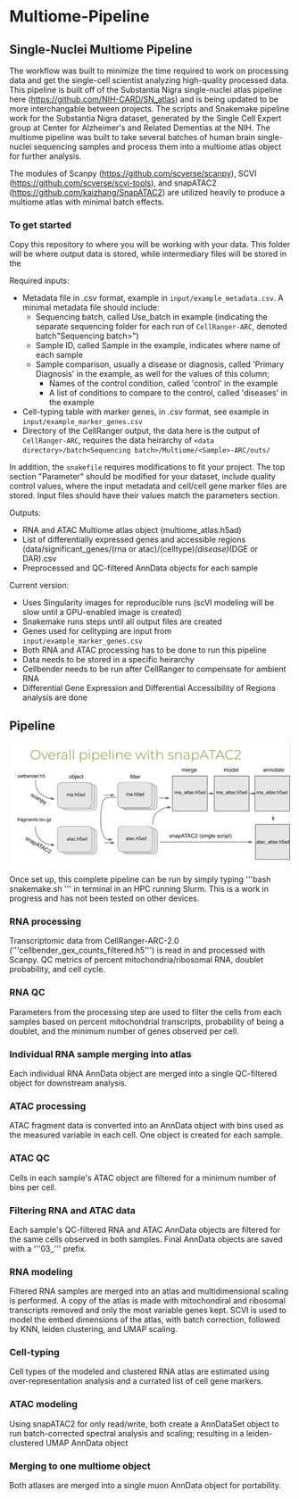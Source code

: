 # Multiome-Pipeline

## Single-Nuclei Multiome Pipeline

The workflow was built to minimize the time required to work on processing data and get the single-cell scientist analyzing high-quality processed data. This pipeline is built off of the Substantia Nigra single-nuclei atlas pipeline here (https://github.com/NIH-CARD/SN_atlas) and is being updated to be more interchangable between projects. The scripts and Snakemake pipeline work for the Substantia Nigra dataset, generated by the Single Cell Expert group at Center for Alzheimer's and Related Dementias at the NIH. The multiome pipeline was built to take several batches of human brain single-nuclei sequencing samples and process them into a multiome atlas object for further analysis. 
 
The modules of Scanpy (https://github.com/scverse/scanpy), SCVI (https://github.com/scverse/scvi-tools), and snapATAC2 (https://github.com/kaizhang/SnapATAC2) are utilized heavily to produce a multiome atlas with minimal batch effects. 

### To get started

Copy this repository to where you will be working with your data. This folder will be where output data is stored, while intermediary files will be stored in the 

Required inputs:
- Metadata file in .csv format, example in `input/example_metadata.csv`. A minimal metadata file should include:
  - Sequencing batch, called Use_batch in example (indicating the separate sequencing folder for each run of `CellRanger-ARC`, denoted batch"Sequencing batch>")
  - Sample ID, called Sample in the example, indicates where name of each sample
  - Sample comparison, usually a disease or diagnosis, called 'Primary Diagnosis' in the example, as well for the values of this column;
    - Names of the control condition, called 'control' in the example
    - A list of conditions to compare to the control, called 'diseases' in the example
- Cell-typing table with marker genes, in .csv format, see example in `input/example_marker_genes.csv`
- Directory of the CellRanger output, the data here is the output of `CellRanger-ARC`, requires the data heirarchy of `<data directory>/batch<Sequencing batch>/Multiome/<Sample>-ARC/outs/`

In addition, the `snakefile` requires modifications to fit your project. The top section "Parameter" should be modified for your dataset, include quality control values, where the input metadata and cell/cell gene marker files are stored. Input files should have their values match the parameters section.

Outputs:
- RNA and ATAC Multiome atlas object (multiome_atlas.h5ad)
- List of differentially expressed genes and accessible regions (data/significant_genes/(rna or atac)/(celltype)_(disease)_(DGE or DAR).csv
- Preprocessed and QC-filtered AnnData objects for each sample

Current version:
- Uses Singularity images for reproducible runs (scVI modeling will be slow until a GPU-enabled image is created)
- Snakemake runs steps until all output files are created
- Genes used for celltyping are input from `input/example_marker_genes.csv`
- Both RNA and ATAC processing has to be done to run this pipeline 
- Data needs to be stored in a specific heirarchy
- Cellbender needs to be run after CellRanger to compensate for ambient RNA
- Differential Gene Expression and Differential Accessibility of Regions analysis are done 

## Pipeline

![screenshot](images/multiome_pipeline.png)

Once set up, this complete pipeline can be run by simply typing '''bash snakemake.sh ''' in terminal in an HPC running Slurm. This is a work in progress and has not been tested on other devices. 

### RNA processing

Transcriptomic data from CellRanger-ARC-2.0 ('''cellbender_gex_counts_filtered.h5''') is read in and processed with Scanpy. QC metrics of percent mitochondria/ribosomal RNA, doublet probability, and cell cycle.

### RNA QC

Parameters from the processing step are used to filter the cells from each samples based on percent mitochondrial transcripts, probability of being a doublet, and the minimum number of genes observed per cell.

### Individual RNA sample merging into atlas

Each individual RNA AnnData object are merged into a single QC-filtered object for downstream analysis.

### ATAC processing

ATAC fragment data is converted into an AnnData object with bins used as the measured variable in each cell. One object is created for each sample.

### ATAC QC

Cells in each sample's ATAC object are filtered for a minimum number of bins per cell. 

### Filtering RNA and ATAC data 

Each sample's QC-filtered RNA and ATAC AnnData objects are filtered for the same cells observed in both samples. Final AnnData objects are saved with a '''03_''' prefix.

### RNA modeling

Filtered RNA samples are merged into an atlas and multidimensional scaling is performed. A copy of the atlas is made with mitochondiral and ribosomal transcripts removed and only the most variable genes kept. SCVI is used to model the embed dimensions of the atlas, with batch correction, followed by KNN, leiden clustering, and UMAP scaling.

### Cell-typing

Cell types of the modeled and clustered RNA atlas are estimated using over-representation analysis and a currated list of cell gene markers.

### ATAC modeling

Using snapATAC2 for only read/write, both create a AnnDataSet object to run batch-corrected spectral analysis and scaling; resulting in a leiden-clustered UMAP AnnData object

### Merging to one multiome object
Both atlases are merged into a single muon AnnData object for portability.
